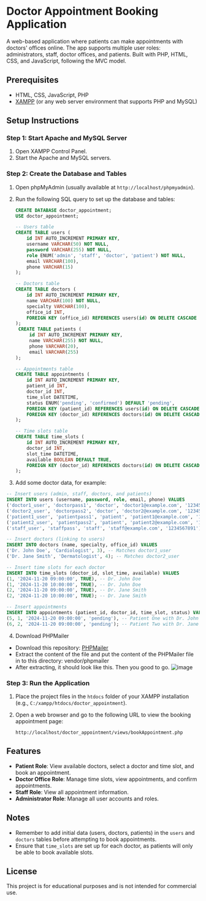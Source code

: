 # Doctor Appointment Booking Application

A web-based application where patients can make appointments with doctors' offices online. The app supports multiple user roles: administrators, staff, doctor offices, and patients. Built with PHP, HTML, CSS, and JavaScript, following the MVC model.

## Prerequisites

- HTML, CSS, JavaScript, PHP
- [XAMPP](https://www.apachefriends.org/index.html) (or any web server environment that supports PHP and MySQL)

## Setup Instructions

### Step 1: Start Apache and MySQL Server

1. Open XAMPP Control Panel.
2. Start the Apache and MySQL servers.

### Step 2: Create the Database and Tables

1. Open phpMyAdmin (usually available at `http://localhost/phpmyadmin`).
2. Run the following SQL query to set up the database and tables:

   ```sql
   CREATE DATABASE doctor_appointment;
   USE doctor_appointment;

   -- Users table
   CREATE TABLE users (
       id INT AUTO_INCREMENT PRIMARY KEY,
       username VARCHAR(50) NOT NULL,
       password VARCHAR(255) NOT NULL,
       role ENUM('admin', 'staff', 'doctor', 'patient') NOT NULL,
       email VARCHAR(100),
       phone VARCHAR(15)
   );

   -- Doctors table
   CREATE TABLE doctors (
       id INT AUTO_INCREMENT PRIMARY KEY,
       name VARCHAR(100) NOT NULL,
       specialty VARCHAR(100),
       office_id INT,
       FOREIGN KEY (office_id) REFERENCES users(id) ON DELETE CASCADE
   );
    CREATE TABLE patients (
        id INT AUTO_INCREMENT PRIMARY KEY,
        name VARCHAR(255) NOT NULL,
        phone VARCHAR(20),
        email VARCHAR(255)
   );

   -- Appointments table
   CREATE TABLE appointments (
       id INT AUTO_INCREMENT PRIMARY KEY,
       patient_id INT,
       doctor_id INT,
       time_slot DATETIME,
       status ENUM('pending', 'confirmed') DEFAULT 'pending',
       FOREIGN KEY (patient_id) REFERENCES users(id) ON DELETE CASCADE,
       FOREIGN KEY (doctor_id) REFERENCES doctors(id) ON DELETE CASCADE
   );

   -- Time slots table
   CREATE TABLE time_slots (
       id INT AUTO_INCREMENT PRIMARY KEY,
       doctor_id INT,
       slot_time DATETIME,
       available BOOLEAN DEFAULT TRUE,
       FOREIGN KEY (doctor_id) REFERENCES doctors(id) ON DELETE CASCADE
   );
   ```

3. Add some doctor data, for example:

```sql
-- Insert users (admin, staff, doctors, and patients)
INSERT INTO users (username, password, role, email, phone) VALUES
('doctor1_user', 'doctorpass1', 'doctor', 'doctor1@example.com', '1234567892'),
('doctor2_user', 'doctorpass2', 'doctor', 'doctor2@example.com', '1234567893'),
('patient1_user', 'patientpass1', 'patient', 'patient1@example.com', '1234567894'),
('patient2_user', 'patientpass2', 'patient', 'patient2@example.com', '1234567895'),
('staff_user', 'staffpass', 'staff', 'staff@example.com', '1234567891');

-- Insert doctors (linking to users)
INSERT INTO doctors (name, specialty, office_id) VALUES
('Dr. John Doe', 'Cardiologist', 3), -- Matches doctor1_user
('Dr. Jane Smith', 'Dermatologist', 4); -- Matches doctor2_user

-- Insert time slots for each doctor
INSERT INTO time_slots (doctor_id, slot_time, available) VALUES
(1, '2024-11-20 09:00:00', TRUE), -- Dr. John Doe
(1, '2024-11-20 10:00:00', TRUE), -- Dr. John Doe
(2, '2024-11-20 09:00:00', TRUE), -- Dr. Jane Smith
(2, '2024-11-20 10:00:00', TRUE); -- Dr. Jane Smith

-- Insert appointments
INSERT INTO appointments (patient_id, doctor_id, time_slot, status) VALUES
(5, 1, '2024-11-20 09:00:00', 'pending'), -- Patient One with Dr. John Doe
(6, 2, '2024-11-20 09:00:00', 'pending'); -- Patient Two with Dr. Jane Smith
```

4. Download PHPMailer

- Download this repository: [PHPMailer](https://github.com/PHPMailer/PHPMailer)
- Extract the content of the file and put the content of the PHPMailer file in to this directory: vendor/phpmailer
- After extracting, it should look like this. Then you good to go.
  ![image](https://github.com/user-attachments/assets/b2c28ac2-9dda-4daa-a6d7-7a755e8ff18f)

### Step 3: Run the Application

1. Place the project files in the `htdocs` folder of your XAMPP installation (e.g., `C:/xampp/htdocs/doctor_appointment`).
2. Open a web browser and go to the following URL to view the booking appointment page:

   ```
   http://localhost/doctor_appointment/views/bookAppointment.php
   ```

## Features

- **Patient Role**: View available doctors, select a doctor and time slot, and book an appointment.
- **Doctor Office Role**: Manage time slots, view appointments, and confirm appointments.
- **Staff Role**: View all appointment information.
- **Administrator Role**: Manage all user accounts and roles.

## Notes

- Remember to add initial data (users, doctors, patients) in the `users` and `doctors` tables before attempting to book appointments.
- Ensure that `time_slots` are set up for each doctor, as patients will only be able to book available slots.

## License

This project is for educational purposes and is not intended for commercial use.

